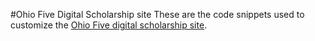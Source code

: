 #Ohio Five Digital Scholarship site
These are the code snippets used to customize the <a href="http://digitalscholarship.ohio5.org/">Ohio Five digital scholarship site</a>.

